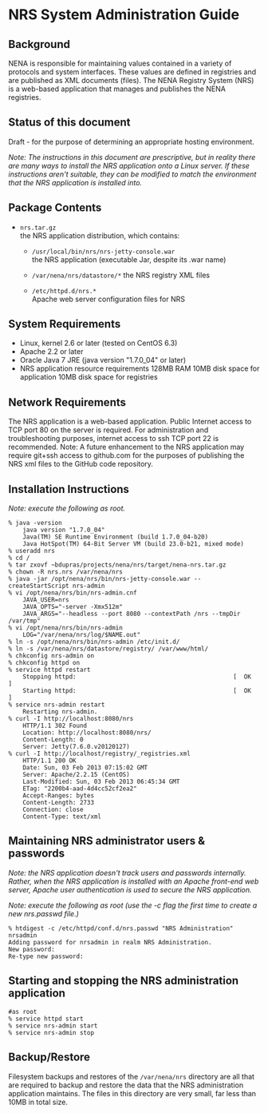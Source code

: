 NRS System Administration Guide
===============================


Background
----------

NENA is responsible for maintaining values contained in a variety of protocols and system interfaces.  These values are defined in registries and are published as XML documents (files).  The NENA Registry System (NRS) is a web-based application that manages and publishes the NENA registries.

Status of this document
-----------------------

Draft - for the purpose of determining an appropriate hosting environment.

_Note: The instructions in this document are prescriptive, but in reality there are many ways to install the NRS application onto a Linux server.  If these instructions aren't suitable, they can be modified to match the environment that the NRS application is installed into._


Package Contents
----------------

* `nrs.tar.gz`  
  the NRS application distribution, which contains:

  * `/usr/local/bin/nrs/nrs-jetty-console.war`  
    the NRS application (executable Jar, despite its .war name)

  * `/var/nena/nrs/datastore/*`
    the NRS registry XML files

  * `/etc/httpd.d/nrs.*`  
    Apache web server configuration files for NRS


System Requirements
-------------------

* Linux, kernel 2.6 or later (tested on CentOS 6.3)
* Apache 2.2 or later
* Oracle Java 7 JRE (java version "1.7.0_04" or later)
* NRS application resource requirements
  128MB RAM
  10MB disk space for application
  10MB disk space for registries


Network Requirements
--------------------

The NRS application is a web-based application.  Public Internet access to TCP port 80 on the server is required.
For administration and troubleshooting purposes, internet access to ssh TCP port 22 is recommended.
Note: A future enhancement to the NRS application may require git+ssh access to github.com for the purposes of publishing the NRS xml files to the GitHub code repository.


Installation Instructions
-------------------------
_Note: execute the following as root._

	% java -version
		java version "1.7.0_04"
		Java(TM) SE Runtime Environment (build 1.7.0_04-b20)
		Java HotSpot(TM) 64-Bit Server VM (build 23.0-b21, mixed mode)
	% useradd nrs
	% cd /
	% tar zxovf ~bdupras/projects/nena/nrs/target/nena-nrs.tar.gz
	% chown -R nrs.nrs /var/nena/nrs
	% java -jar /opt/nena/nrs/bin/nrs-jetty-console.war --createStartScript nrs-admin
	% vi /opt/nena/nrs/bin/nrs-admin.cnf
		JAVA_USER=nrs
		JAVA_OPTS="-server -Xmx512m"
		JAVA_ARGS="--headless --port 8080 --contextPath /nrs --tmpDir /var/tmp"
	% vi /opt/nena/nrs/bin/nrs-admin
		LOG="/var/nena/nrs/log/$NAME.out"
	% ln -s /opt/nena/nrs/bin/nrs-admin /etc/init.d/
	% ln -s /var/nena/nrs/datastore/registry/ /var/www/html/
	% chkconfig nrs-admin on
	% chkconfig httpd on
	% service httpd restart
		Stopping httpd:                                            [  OK  ]
		Starting httpd:                                            [  OK  ]
	% service nrs-admin restart
		Restarting nrs-admin.
	% curl -I http://localhost:8080/nrs
		HTTP/1.1 302 Found
		Location: http://localhost:8080/nrs/
		Content-Length: 0
		Server: Jetty(7.6.0.v20120127)
	% curl -I http://localhost/registry/_registries.xml
		HTTP/1.1 200 OK
		Date: Sun, 03 Feb 2013 07:15:02 GMT
		Server: Apache/2.2.15 (CentOS)
		Last-Modified: Sun, 03 Feb 2013 06:45:34 GMT
		ETag: "2200b4-aad-4d4cc52cf2ea2"
		Accept-Ranges: bytes
		Content-Length: 2733
		Connection: close
		Content-Type: text/xml


Maintaining NRS administrator users & passwords
------------------------------------------
_Note: the NRS application doesn't track users and passwords internally.  Rather, when the NRS application is installed with an Apache front-end web server, Apache user authentication is used to secure the NRS application._

_Note: execute the following as root (use the -c flag the first time to create a new nrs.passwd file.)_

	% htdigest -c /etc/httpd/conf.d/nrs.passwd "NRS Administration" nrsadmin
	Adding password for nrsadmin in realm NRS Administration.
	New password:
	Re-type new password:


Starting and stopping the NRS administration application
--------------------------------------------------------

	#as root
	% service httpd start
	% service nrs-admin start
	% service nrs-admin stop


Backup/Restore
--------------

Filesystem backups and restores of the `/var/nena/nrs` directory are all that are required to backup and restore the data that the NRS administration application maintains.  The files in this directory are very small, far less than 10MB in total size.
